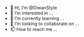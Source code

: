 - 👋 Hi, I’m @DiwanStyle
- 👀 I’m interested in ...
- 🌱 I’m currently learning ...
- 💞️ I’m looking to collaborate on ...
- 📫 How to reach me ...

<!---
DiwanStyle/DiwanStyle is a ✨ special ✨ repository because its `README.md` (this file) appears on your GitHub profile.
You can click the Preview link to take a look at your changes.
--->
